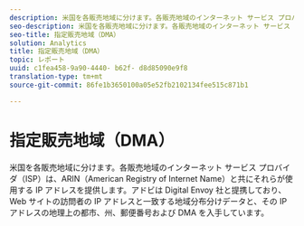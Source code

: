 ```yaml
---
description: 米国を各販売地域に分けます。各販売地域のインターネット サービス プロバイダ（ISP）は、ARIN（American Registry of Internet Name）と共にそれらが使用する IP アドレスを提供します。アドビは Digital Envoy 社と提携しており、Web サイトの訪問者の IP アドレスと一致する地域分布分けデータと、その IP アドレスの地理上の都市、州、郵便番号および DMA を入手しています。
seo-description: 米国を各販売地域に分けます。各販売地域のインターネット サービス プロバイダ（ISP）は、ARIN（American Registry of Internet Name）と共にそれらが使用する IP アドレスを提供します。アドビは Digital Envoy 社と提携しており、Web サイトの訪問者の IP アドレスと一致する地域分布分けデータと、その IP アドレスの地理上の都市、州、郵便番号および DMA を入手しています。
seo-title: 指定販売地域（DMA）
solution: Analytics
title: 指定販売地域（DMA）
topic: レポート
uuid: c1fea458-9a90-4440- b62f- d8d85090e9f8
translation-type: tm+mt
source-git-commit: 86fe1b3650100a05e52fb2102134fee515c871b1

---
```



# 指定販売地域（DMA）

米国を各販売地域に分けます。各販売地域のインターネット サービス プロバイダ（ISP）は、ARIN（American Registry of Internet Name）と共にそれらが使用する IP アドレスを提供します。アドビは Digital Envoy 社と提携しており、Web サイトの訪問者の IP アドレスと一致する地域分布分けデータと、その IP アドレスの地理上の都市、州、郵便番号および DMA を入手しています。

